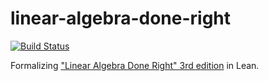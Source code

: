 # linear-algebra-done-right

[![Build Status](https://github.com/Vilin97/linear-algebra-done-right/actions/workflows/lean_build.yml/badge.svg)](https://github.com/Vilin97/linear-algebra-done-right/actions?query=workflow)

Formalizing ["Linear Algebra Done Right" 3rd edition](https://linear.axler.net/) in Lean. 
